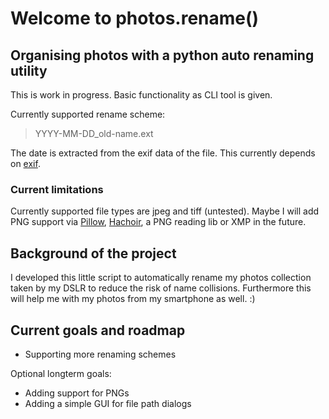 # Welcome to photos.rename()

## Organising photos with a python auto renaming utility

This is work in progress. Basic functionality as CLI tool is given.

Currently supported rename scheme:
> YYYY-MM-DD_old-name.ext

The date is extracted from the exif data of the file.
This currently depends on [exif](https://pypi.org/project/exif/).

### Current limitations

Currently supported file types are jpeg and tiff (untested).
Maybe I will add PNG support via [Pillow](https://pillow.readthedocs.io/en/stable/handbook/image-file-formats.html#png), [Hachoir](https://hachoir.readthedocs.io/en/latest/index.html), a PNG reading lib or XMP in the future. 

## Background of the project

I developed this little script to automatically rename my photos collection taken by my DSLR to reduce the risk of name collisions.
Furthermore this will help me with my photos from my smartphone as well. :)

## Current goals and roadmap

* Supporting more renaming schemes

Optional longterm goals:
* Adding support for PNGs
* Adding a simple GUI for file path dialogs
